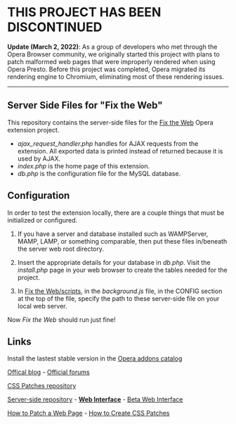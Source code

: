 # THIS PROJECT HAS BEEN DISCONTINUED

**Update (March 2, 2022)**: As a group of developers who met through the Opera Browser community, we originally started this project with plans to patch malformed web pages that were improperly rendered when using Opera Presto. Before this project was completed, Opera migrated its rendering engine to Chromium, eliminating most of these rendering issues. 

***

## Server Side Files for "Fix the Web"

This repository contains the server-side files for the [Fix the Web](http://github.com/cyberstream/Fix-the-Web) Opera extension project.

* *ajax_request_handler.php* handles for AJAX requests from the extension. All exported data is printed instead of returned because it is used by AJAX.
* *index.php* is the home page of this extension.
* *db.php* is the configuration file for the MySQL database.

## Configuration

In order to test the extension locally, there are a couple things that must be initialized or configured.

1. If you have a server and database installed such as WAMPServer, MAMP, LAMP, or something comparable, then put these files in/beneath the server web root directory.

2. Insert the appropriate details for your database in *db.php*. Visit the *install.php* page in your web browser to create the tables needed for the project. 

3. In [Fix the Web/scripts](https://github.com/cyberstream/Fix-the-Web/tree/master/scripts), in the *background.js* file, in the CONFIG section at the top of the file, specify the path to these server-side file on your local web server.

Now *Fix the Web* should run just fine!

## Links
Install the lastest stable version in the [Opera addons catalog](https://addons.opera.com/en/addons/extensions/details/fix-the-web/)

[Offical blog](http://my.opera.com/fix-the-web/blog/) - [Official forums](http://my.opera.com/fix-the-web/forums/)

[CSS Patches repository](https://github.com/cyberstream/Fix-the-Web-CSS-Patches/)

[Server-side repository](https://github.com/cyberstream/Fix-the-Web-Server-Side/) - **[Web Interface](http://www.operaturkiye.net/fix-the-web/)** - [Beta Web Interface](http://www.operaturkiye.net/beta/ftw/)

[How to Patch a Web Page](http://my.opera.com/fix-the-web/blog/2012/03/01/how-to-patch-a-web-page) - [How to Create CSS Patches](http://my.opera.com/fix-the-web/blog/2012/03/16/how-to-add-a-css-patch)
